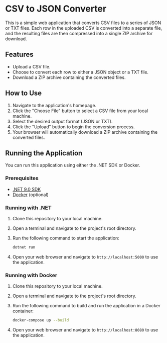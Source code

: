 # CSV to JSON Converter

This is a simple web application that converts CSV files to a series of JSON or TXT files. Each row in the uploaded CSV is converted into a separate file, and the resulting files are then compressed into a single ZIP archive for download.

## Features

- Upload a CSV file.
- Choose to convert each row to either a JSON object or a TXT file.
- Download a ZIP archive containing the converted files.

## How to Use

1.  Navigate to the application's homepage.
2.  Click the "Choose File" button to select a CSV file from your local machine.
3.  Select the desired output format (JSON or TXT).
4.  Click the "Upload" button to begin the conversion process.
5.  Your browser will automatically download a ZIP archive containing the converted files.

## Running the Application

You can run this application using either the .NET SDK or Docker.

### Prerequisites

- [.NET 9.0 SDK](https://dotnet.microsoft.com/download/dotnet/9.0)
- [Docker](https://www.docker.com/products/docker-desktop) (optional)

### Running with .NET

1.  Clone this repository to your local machine.
2.  Open a terminal and navigate to the project's root directory.
3.  Run the following command to start the application:

    ```bash
    dotnet run
    ```

4.  Open your web browser and navigate to `http://localhost:5000` to use the application.

### Running with Docker

1.  Clone this repository to your local machine.
2.  Open a terminal and navigate to the project's root directory.
3.  Run the following command to build and run the application in a Docker container:

    ```bash
    docker-compose up --build
    ```

4.  Open your web browser and navigate to `http://localhost:8080` to use the application.
